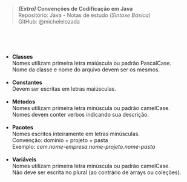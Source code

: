 > ***(Extra)* Convenções de Codificação em Java**  
> Repositório: Java - Notas de estudo *(Sintaxe Básica)*       
> GitHub: @michelelozada
&nbsp;
     
&nbsp;  

&nbsp;    
- **Classes**   
Nomes utilizam primeira letra maiúscula ou padrão PascalCase.  
Nome da classe e nome do arquivo devem ser os mesmos.  
&nbsp;
&nbsp;  
- **Constantes**  
Devem ser escritas em letras maiúsculas.  
&nbsp;
&nbsp;  
- **Métodos**  
Nomes utilizam primeira letra minúscula ou padrão camelCase.    
Nomes devem conter verbos indicando sua descrição.  
&nbsp;
&nbsp;  
- **Pacotes**    
Nomes escritos inteiramente em letras minúsculas.      
Convenção: domínio + projeto + pasta   
Exemplo: *com.nome-empresa.nome-projeto.nome-pasta*    
&nbsp;
&nbsp;    
- **Variáveis**   
Nomes utilizam primeira letra minúscula ou padrão camelCase.    
Não deve ser escrita no plural (ao contrário de arrays ou coleções).  